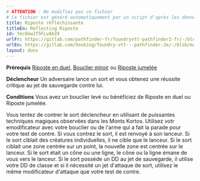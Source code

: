 ```yaml
---
# ATTENTION : Ne modifiez pas ce fichier
# Ce fichier est généré automatiquement par un script d'après les données du module Foundry VTT officiel et de sa traduction
title: Riposte réfléchissante
titleEn: Reflecting Riposte
id: Yec6UwJf5FLvAbZ4
urlFr: https://gitlab.com/pathfinder-fr/foundryvtt-pathfinder2-fr/-/blob/master/data/feats/Yec6UwJf5FLvAbZ4.htm
urlEn: https://gitlab.com/hooking/foundry-vtt---pathfinder-2e/-/blob/master/packs/data/feats.db/reflecting-riposte.json
layout: dons
---
```

**Prérequis** [Riposte en duel](riposte-en-duel.html), [Bouclier miroir](bouclier-miroir.html) ou [Riposte jumelée](riposte-jumelée.html)

**Déclencheur** Un adversaire lance un sort et vous obtenez une réussite critique au jet de sauvegarde contre lui.

**Conditions** Vous avez un bouclier levé ou bénéficiez de Riposte en duel ou Riposte jumelée.

Vous tentez de contrer le sort déclencheur en utilisant de puissantes techniques magiques observées dans les Monts Kortos. Utilisez votr emodificateur avec votre bouclier ou de l'arme qui a fait la parade pour votre test de contre. Si vous contrez le sort, il est renvoyé à son lanceur. Si le sort ciblait des créatures individuelles, il ne cible que le lanceur. Si le sort ciblait une zone centrée sur un point, la nouvelle zone est centrée sur le lanceur. Si le sort était un cône ou une ligne, le cône ou la ligne émane de vous vers le lanceur. Si le sort possède un DD au jet de sauvegarde, il utilise votre DD de classe et si il nécessité un jet d'attaque de sort, utilisez le même modificateur d'attaque que votre test de contre.
